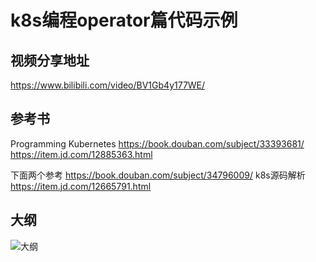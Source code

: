 # k8s编程operator篇代码示例

## 视频分享地址

https://www.bilibili.com/video/BV1Gb4y177WE/

## 参考书
Programming Kubernetes
https://book.douban.com/subject/33393681/
https://item.jd.com/12885363.html


下面两个参考
https://book.douban.com/subject/34796009/
k8s源码解析
https://item.jd.com/12665791.html
## 大纲

![大纲](./agenda.png)
